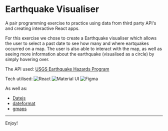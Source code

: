 # Earthquake Visualiser

A pair programming exercise to practice using data from third party API's and creating interactive React apps.

For this exercise we chose to create a Earthquake visualiser which allows the user to select a past date to see how many and where eartquakes occurred on a map. The user is also able to interact with the map, as well as seeing more information about the earthquake (visualised as a circle) by simply hovering over.

The API used: [USGS Earthquake Hazards Program](https://earthquake.usgs.gov/fdsnws/event/1/)

Tech utilised:
![React](https://img.shields.io/badge/react-%2320232a.svg?style=for-the-badge&logo=react&logoColor=%2361DAFB) ![Material UI](https://img.shields.io/badge/materialui-%230081CB.svg?style=for-the-badge&logo=material-ui&logoColor=white) ![Figma](https://img.shields.io/badge/figma-%23F24E1E.svg?style=for-the-badge&logo=figma&logoColor=white)

As well as:

- [Datejs](https://github.com/datejs/Datejs)
- [dateformat](https://www.npmjs.com/package/dateformat)
- [gmaps](https://www.npmjs.com/package/gmaps)

---

Enjoy!
